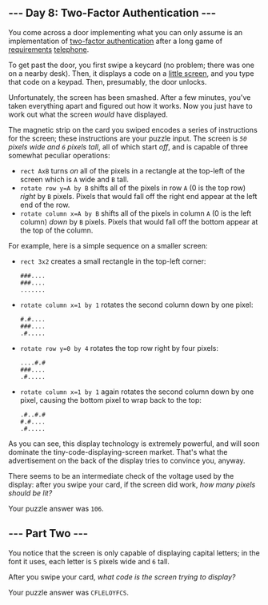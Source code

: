 ## --- Day 8: Two-Factor Authentication ---

You come across a door implementing what you can only assume is an implementation of [two-factor authentication](https://en.wikipedia.org/wiki/Multi-factor_authentication) after a long game of [requirements](https://en.wikipedia.org/wiki/Requirement) [telephone](https://en.wikipedia.org/wiki/Chinese_whispers).

To get past the door, you first swipe a keycard (no problem; there was one on a nearby desk). Then, it displays a code on a [little screen](https://www.google.com/search?q=tiny+lcd&tbm=isch), and you type that code on a keypad. Then, presumably, the door unlocks.

Unfortunately, the screen has been <span title="BUT BY WHOM?!">smashed</span>. After a few minutes, you've taken everything apart and figured out how it works. Now you just have to work out what the screen _would_ have displayed.

The magnetic strip on the card you swiped encodes a series of instructions for the screen; these instructions are your puzzle input. The screen is _`50` pixels wide and `6` pixels tall_, all of which start _off_, and is capable of three somewhat peculiar operations:

*   `rect AxB` turns _on_ all of the pixels in a rectangle at the top-left of the screen which is `A` wide and `B` tall.
*   `rotate row y=A by B` shifts all of the pixels in row `A` (0 is the top row) _right_ by `B` pixels. Pixels that would fall off the right end appear at the left end of the row.
*   `rotate column x=A by B` shifts all of the pixels in column `A` (0 is the left column) _down_ by `B` pixels. Pixels that would fall off the bottom appear at the top of the column.

For example, here is a simple sequence on a smaller screen:

*   `rect 3x2` creates a small rectangle in the top-left corner:

        ###....
        ###....
        .......

*   `rotate column x=1 by 1` rotates the second column down by one pixel:

        #.#....
        ###....
        .#.....

*   `rotate row y=0 by 4` rotates the top row right by four pixels:

        ....#.#
        ###....
        .#.....

*   `rotate column x=1 by 1` again rotates the second column down by one pixel, causing the bottom pixel to wrap back to the top:

        .#..#.#
        #.#....
        .#.....

As you can see, this display technology is extremely powerful, and will soon dominate the tiny-code-displaying-screen market. That's what the advertisement on the back of the display tries to convince you, anyway.

There seems to be an intermediate check of the voltage used by the display: after you swipe your card, if the screen did work, _how many pixels should be lit?_

Your puzzle answer was `106`.

## --- Part Two ---

You notice that the screen is only capable of displaying capital letters; in the font it uses, each letter is `5` pixels wide and `6` tall.

After you swipe your card, _what code is the screen trying to display?_

Your puzzle answer was `CFLELOYFCS`.
